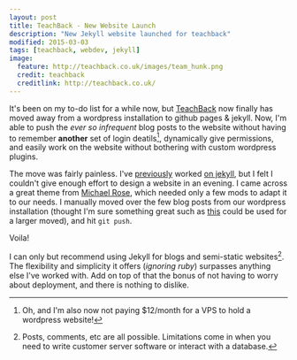 ```yaml
---
layout: post
title: TeachBack - New Website Launch
description: "New Jekyll website launched for teachback"
modified: 2015-03-03
tags: [teachback, webdev, jekyll]
image:
  feature: http://teachback.co.uk/images/team_hunk.png
  credit: teachback
  creditlink: http://teachback.co.uk/
---
```


It's been on my to-do list for a while now, but [TeachBack](http://teachback.co.uk) now finally has moved away from a wordpress installation to github pages & jekyll. Now, I'm able to push the *ever so infrequent* blog posts to the website without having to remember **another** set of login deatils[^1], dynamically give permissions, and easily work on the website without bothering with custom wordpress plugins.

[^1]: Oh, and I'm also now not paying $12/month for a VPS to hold a wordpress website!

The move was fairly painless. I've [previously](https://github.com/darioml/votepascal.com) worked [on jekyll](http://labs.hailocab.com/), but I felt I couldn't give enough effort to design a website in an evening. I came across a great theme from [Michael Rose](http://mmistakes.github.io/minimal-mistakes/), which needed only a few mods to adapt it to our needs. I manually moved over the few blog posts from our wordpress installation (thought I'm sure something great such as [this](https://github.com/benbalter/wordpress-to-jekyll-exporter) could be used for a larger moved), and hit `git push`. 

Voila!

I can only but recommend using Jekyll for blogs and semi-static websites[^2]. The flexibility and simplicity it offers (*ignoring ruby*) surpasses anything else I've worked with. Add on top of that the bonus of not having to worry about deployment, and there is nothing to dislike. 

[^2]: Posts, comments, etc are all possible. Limitations come in when you need to write customer server software or interact with a database.
